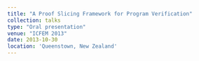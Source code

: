 ```yaml
---
title: "A Proof Slicing Framework for Program Verification"
collection: talks
type: "Oral presentation"
venue: "ICFEM 2013"
date: 2013-10-30
location: 'Queenstown, New Zealand'
---
```

